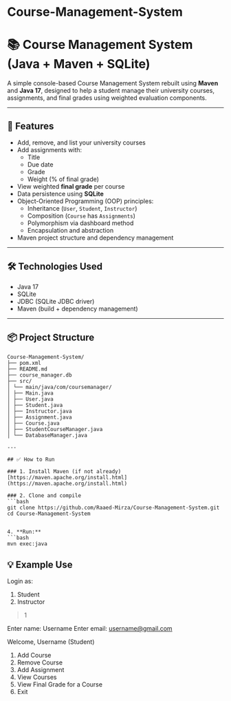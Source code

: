 ﻿# Course-Management-System
 
# 📚 Course Management System (Java + Maven + SQLite)

A simple console-based Course Management System rebuilt using **Maven** and **Java 17**, designed to help a student manage their university courses, assignments, and final grades using weighted evaluation components.

---

## 🚀 Features

- Add, remove, and list your university courses
- Add assignments with:
  - Title
  - Due date
  - Grade
  - Weight (% of final grade)
- View weighted **final grade** per course
- Data persistence using **SQLite**
- Object-Oriented Programming (OOP) principles:
  - Inheritance (`User`, `Student`, `Instructor`)
  - Composition (`Course` has `Assignments`)
  - Polymorphism via dashboard method
  - Encapsulation and abstraction
- Maven project structure and dependency management

---

## 🛠 Technologies Used

- Java 17
- SQLite
- JDBC (SQLite JDBC driver)
- Maven (build + dependency management)

---

## 📦 Project Structure
```
Course-Management-System/
├── pom.xml
├── README.md
├── course_manager.db
├── src/
│ └── main/java/com/coursemanager/
│ ├── Main.java
│ ├── User.java
│ ├── Student.java
│ ├── Instructor.java
│ ├── Assignment.java
│ ├── Course.java
│ ├── StudentCourseManager.java
│ └── DatabaseManager.java

---

## ✅ How to Run

### 1. Install Maven (if not already)
[https://maven.apache.org/install.html](https://maven.apache.org/install.html)

### 2. Clone and compile
```bash
git clone https://github.com/Raaed-Mirza/Course-Management-System.git
cd Course-Management-System


4. **Run:**
```bash
mvn exec:java
```

## 💡 Example Use
Login as:
1. Student
2. Instructor
> 1

Enter name: Username
Enter email: username@gmail.com

Welcome, Username (Student)

1. Add Course
2. Remove Course
3. Add Assignment
4. View Courses
5. View Final Grade for a Course
6. Exit
